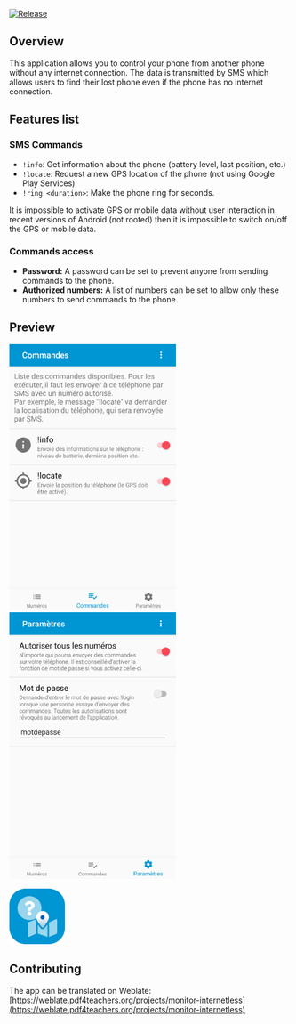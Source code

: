 [![Release](https://img.shields.io/github/v/release/clementgre/Monitor-Internetless?label=Download%20version)](https://github.com/clementgre/Monitor-Internetless/releases/latest)

## Overview

This application allows you to control your phone from another phone without any internet connection.
The data is transmitted by SMS which allows users to find their lost phone even if the phone has no internet connection.

## Features list
### SMS Commands
- ``!info``: Get information about the phone (battery level, last position, etc.)
- ``!locate``: Request a new GPS location of the phone (not using Google Play Services)
- ``!ring <duration>``: Make the phone ring for <duration> seconds.

It is impossible to activate GPS or mobile data without user interaction in recent versions of Android (not rooted) then it is impossible to switch on/off the GPS or mobile data.

### Commands access
- **Password:** A password can be set to prevent anyone from sending commands to the phone.
- **Authorized numbers:** A list of numbers can be set to allow only these numbers to send commands to the phone.


## Preview

<img src="https://raw.githubusercontent.com/ClementGre/Monitor-Internetless/master/preview/preview1.png" width="300"/> <img src="https://raw.githubusercontent.com/ClementGre/Monitor-Internetless/master/preview/preview2.png" width="300"/>

<img src="https://raw.githubusercontent.com/ClementGre/Monitor-Internetless/master/preview/logo_semi_rounded.png" width="100"/>

## Contributing

The app can be translated on Weblate:
[https://weblate.pdf4teachers.org/projects/monitor-internetless](https://weblate.pdf4teachers.org/projects/monitor-internetless)




